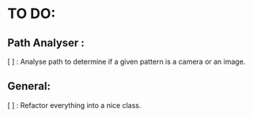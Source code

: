 # TO DO:

## Path Analyser : 
[ ] : Analyse path to determine if a given pattern is a camera or an image.


## General:
[ ] : Refactor everything into a nice class.

